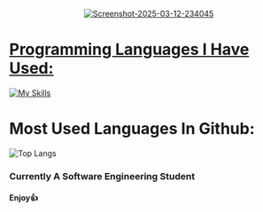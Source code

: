 <p align="center">
<a href="https://ibb.co/SXhx7YvP"><img src="https://i.ibb.co/Y7zWTnj3/Screenshot-2025-03-12-234045.png" alt="Screenshot-2025-03-12-234045" border="0"></a>
</p>


  

<h1 style="text-decoration:underline">Programming Languages I Have Used:</h1>
  
[![My Skills](https://skillicons.dev/icons?i=cs,py,java,cpp)](https://skillicons.dev)


<h1 style=border-bottom: 0;>Most Used Languages In Github:</h1>

![Top Langs](https://github-readme-stats.vercel.app/api/top-langs/?username=Ohadgips&layout=compact)


<h3 style="text-decoration: none;">Currently A Software Engineering Student </h1>

<h4 style=border-bottom: 0;>Enjoy👍</h4>

<!--
**Ohadgips/Ohadgips** is a ✨ _special_ ✨ repository because its `README.md` (this file) appears on your GitHub profile.

Here are some ideas to get you started:

- 🔭 I’m currently working on ...
- 🌱 I’m currently learning ...
- 👯 I’m looking to collaborate on ...
- 🤔 I’m looking for help with ...
- 💬 Ask me about ...
- 📫 How to reach me: ...
- 😄 Pronouns: ...
- ⚡ Fun fact: ...
-->
